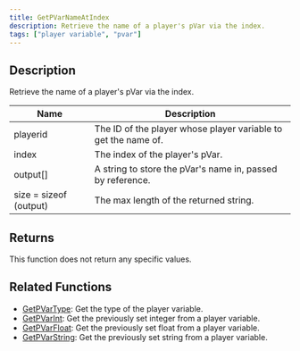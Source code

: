 ```yaml
---
title: GetPVarNameAtIndex
description: Retrieve the name of a player's pVar via the index.
tags: ["player variable", "pvar"]
---
```


## Description

Retrieve the name of a player's pVar via the index.

| Name                   | Description                                                    |
| ---------------------- | -------------------------------------------------------------- |
| playerid               | The ID of the player whose player variable to get the name of. |
| index                  | The index of the player's pVar.                                |
| output[]               | A string to store the pVar's name in, passed by reference.     |
| size = sizeof (output) | The max length of the returned string.                         |

## Returns

This function does not return any specific values.

## Related Functions

- [GetPVarType](GetPVarType): Get the type of the player variable.
- [GetPVarInt](GetPVarInt): Get the previously set integer from a player variable.
- [GetPVarFloat](GetPVarFloat): Get the previously set float from a player variable.
- [GetPVarString](GetPVarString): Get the previously set string from a player variable.
